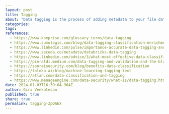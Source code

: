 ```yaml
---
layout: post
title: Tagging
about: "Data tagging is the process of adding metadata to your file data in the form of key value pairs. These values give context to your data, so that others can easily find it in search and execute actions on it, such as move to confinement or a cloud-based data lake. Data tagging is valuable for research queries and analytics projects or to comply with regulations and policies."
categories:
tags:
references:
  - https://www.komprise.com/glossary_terms/data-tagging
  - https://www.sumologic.com/blog/data-tagging-classification-enrichment
  - https://www.linkedin.com/pulse/importance-accurate-data-tagging-andrew-aj-forysiak
  - https://www.secoda.co/metadata/databricks-data-tagging
  - https://www.linkedin.com/advice/3/what-most-effective-data-classification-tagging
  - https://pieraldi.medium.com/data-tagging-and-validation-and-the-black-box-of-our-new-reality-8c0ad0514a94
  - https://sonraisecurity.com/blog/benefits-data-classification
  - https://toloka.ai/blog/machine-learning-tagging-text
  - https://atlan.com/data-classification-and-tagging
  - https://www.manageengine.com/data-security/what-is/data-tagging.html
date: 2024-01-03T16:39:04.964Z
author: Giri Venkatesan
published: true
share: true
permalink: tagging-ZpQAEX
---
```

